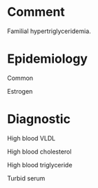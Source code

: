 # Comment

Familial hypertriglyceridemia.

# Epidemiology

Common

Estrogen

# Diagnostic

High blood VLDL

High blood cholesterol

High blood triglyceride

Turbid serum
